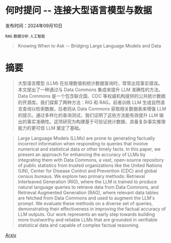 # 何时提问 -- 连接大型语言模型与数据

发布时间：2024年09月10日

`RAG` `数据分析` `人工智能`

> Knowing When to Ask -- Bridging Large Language Models and Data

# 摘要

> 大型语言模型 (LLM) 在处理数值和统计数据查询时，常常出现事实错误。本文提出了一种通过与 Data Commons 集成来提升 LLM 准确性的方法。Data Commons 是一个包含联合国、CDC 等权威机构提供的公共统计数据的开源库。我们探索了两种方法：RIG 和 RAG。前者训练 LLM 生成自然语言查询以检索数据，后者则从 Data Commons 获取相关数据表来增强 LLM 的提示。通过多样化的查询测试，我们证明了这些方法能有效提升 LLM 输出的事实准确性。这项研究为构建基于可验证统计数据、具备复杂事实推理能力的更可信 LLM 奠定了基础。

> Large Language Models (LLMs) are prone to generating factually incorrect information when responding to queries that involve numerical and statistical data or other timely facts. In this paper, we present an approach for enhancing the accuracy of LLMs by integrating them with Data Commons, a vast, open-source repository of public statistics from trusted organizations like the United Nations (UN), Center for Disease Control and Prevention (CDC) and global census bureaus. We explore two primary methods: Retrieval Interleaved Generation (RIG), where the LLM is trained to produce natural language queries to retrieve data from Data Commons, and Retrieval Augmented Generation (RAG), where relevant data tables are fetched from Data Commons and used to augment the LLM's prompt. We evaluate these methods on a diverse set of queries, demonstrating their effectiveness in improving the factual accuracy of LLM outputs. Our work represents an early step towards building more trustworthy and reliable LLMs that are grounded in verifiable statistical data and capable of complex factual reasoning.

[Arxiv](https://arxiv.org/abs/2409.13741)